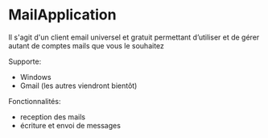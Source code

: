 # MailApplication

Il s'agit d'un client email universel et gratuit permettant d’utiliser et de gérer autant de comptes mails que vous le souhaitez 

Supporte:
- Windows 
- Gmail (les autres viendront bientôt)


Fonctionnalités: 
- reception des mails 
- écriture et envoi de messages 



